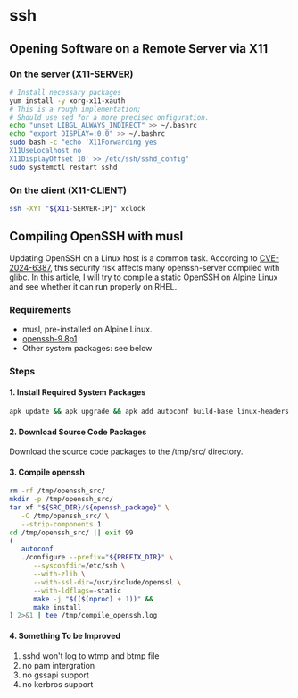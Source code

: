 # ssh

## Opening Software on a Remote Server via X11

### On the server (X11-SERVER)

```bash
# Install necessary packages
yum install -y xorg-x11-xauth
# This is a rough implementation;
# Should use sed for a more precisec onfiguration.
echo "unset LIBGL_ALWAYS_INDIRECT" >> ~/.bashrc
echo "export DISPLAY=:0.0" >> ~/.bashrc
sudo bash -c "echo 'X11Forwarding yes
X11UseLocalhost no
X11DisplayOffset 10' >> /etc/ssh/sshd_config"
sudo systemctl restart sshd
```

### On the client (X11-CLIENT)

```bash
ssh -XYT "${X11-SERVER-IP}" xclock
```

## Compiling OpenSSH with musl

Updating OpenSSH on a Linux host is a common task. According to [CVE-2024-6387](https://nvd.nist.gov/vuln/detail/CVE-2024-6387), this security risk affects many openssh-server compiled with glibc. In this article, I will try to compile a static OpenSSH on Alpine Linux and see whether it can run properly on RHEL.

### Requirements

- musl, pre-installed on Alpine Linux.
- [openssh-9.8p1](https://cloudflare.cdn.openbsd.org/pub/OpenBSD/OpenSSH/portable/openssh-9.8p1.tar.gz)
- Other system packages: see below

### Steps

#### 1. Install Required System Packages

```sh
apk update && apk upgrade && apk add autoconf build-base linux-headers linux-pam-dev zlib-dev openssl-dev zlib-static musl-dev openssl-libs-static
```

#### 2. Download Source Code Packages

Download the source code packages to the /tmp/src/ directory.

#### 3. Compile openssh

```sh
rm -rf /tmp/openssh_src/
mkdir -p /tmp/openssh_src/
tar xf "${SRC_DIR}/${openssh_package}" \
   -C /tmp/openssh_src/ \
   --strip-components 1
cd /tmp/openssh_src/ || exit 99
(
   autoconf
   ./configure --prefix="${PREFIX_DIR}" \
      --sysconfdir=/etc/ssh \
      --with-zlib \
      --with-ssl-dir=/usr/include/openssl \
      --with-ldflags=-static
      make -j "$(($(nproc) + 1))" &&
      make install
) 2>&1 | tee /tmp/compile_openssh.log
```

#### 4. Something To be Improved

1. sshd won't log to wtmp and btmp file
2. no pam intergration
3. no gssapi support
4. no kerbros support
